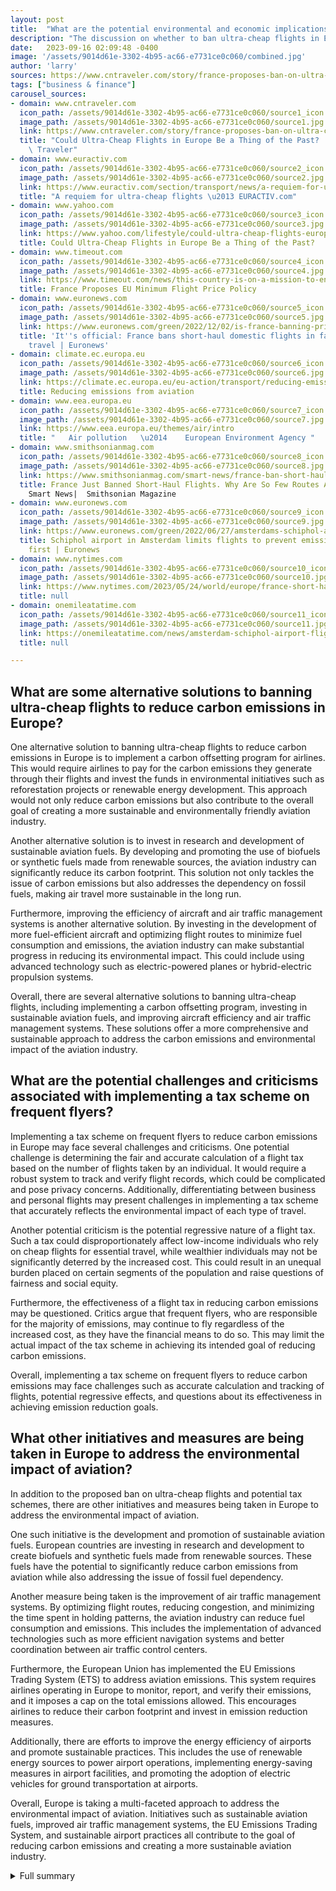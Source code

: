 ```yaml
---
layout: post
title:  "What are the potential environmental and economic implications of banning ultra-cheap flights in Europe?"
description: "The discussion on whether to ban ultra-cheap flights in Europe to reduce carbon emissions and its potential impact has gained significant attention. France's transport minister is set to propose a ban on ultra-cheap flights across Europe in an effort to mitigate the impact of commercial aviation on the environment. However, critics argue that the proposed ban would not deter the most frequent fliers responsible for the majority of Europe's aviation emissions."
date:   2023-09-16 02:09:48 -0400
image: '/assets/9014d61e-3302-4b95-ac66-e7731ce0c060/combined.jpg'
author: 'larry'
sources: https://www.cntraveler.com/story/france-proposes-ban-on-ultra-cheap-flights-in-europe https://www.euractiv.com/section/transport/news/a-requiem-for-ultra-cheap-flights/ https://www.yahoo.com/lifestyle/could-ultra-cheap-flights-europe-130000251.html https://www.timeout.com/news/this-country-is-on-a-mission-to-end-super-cheap-flights-in-europe-090823 https://www.euronews.com/green/2022/12/02/is-france-banning-private-jets-everything-we-know-from-a-week-of-green-transport-proposals https://climate.ec.europa.eu/eu-action/transport/reducing-emissions-aviation_en https://www.eea.europa.eu/themes/air/intro https://www.smithsonianmag.com/smart-news/france-ban-short-haul-flights-180982268/ https://www.nytimes.com/2023/05/24/world/europe/france-short-haul-flights-emissions.html https://www.euronews.com/green/2022/06/27/amsterdams-schiphol-airport-becomes-first-in-the-world-to-cap-flights-to-limit-emissions https://onemileatatime.com/news/amsterdam-schiphol-airport-flight-cap/
tags: ["business & finance"]
carousel_sources:
- domain: www.cntraveler.com
  icon_path: /assets/9014d61e-3302-4b95-ac66-e7731ce0c060/source1_icon.jpg
  image_path: /assets/9014d61e-3302-4b95-ac66-e7731ce0c060/source1.jpg
  link: https://www.cntraveler.com/story/france-proposes-ban-on-ultra-cheap-flights-in-europe
  title: "Could Ultra-Cheap Flights in Europe Be a Thing of the Past? | Cond\xE9 Nast\
    \ Traveler"
- domain: www.euractiv.com
  icon_path: /assets/9014d61e-3302-4b95-ac66-e7731ce0c060/source2_icon.jpg
  image_path: /assets/9014d61e-3302-4b95-ac66-e7731ce0c060/source2.jpg
  link: https://www.euractiv.com/section/transport/news/a-requiem-for-ultra-cheap-flights/
  title: "A requiem for ultra-cheap flights \u2013 EURACTIV.com"
- domain: www.yahoo.com
  icon_path: /assets/9014d61e-3302-4b95-ac66-e7731ce0c060/source3_icon.jpg
  image_path: /assets/9014d61e-3302-4b95-ac66-e7731ce0c060/source3.jpg
  link: https://www.yahoo.com/lifestyle/could-ultra-cheap-flights-europe-130000251.html
  title: Could Ultra-Cheap Flights in Europe Be a Thing of the Past?
- domain: www.timeout.com
  icon_path: /assets/9014d61e-3302-4b95-ac66-e7731ce0c060/source4_icon.jpg
  image_path: /assets/9014d61e-3302-4b95-ac66-e7731ce0c060/source4.jpg
  link: https://www.timeout.com/news/this-country-is-on-a-mission-to-end-super-cheap-flights-in-europe-090823
  title: France Proposes EU Minimum Flight Price Policy
- domain: www.euronews.com
  icon_path: /assets/9014d61e-3302-4b95-ac66-e7731ce0c060/source5_icon.jpg
  image_path: /assets/9014d61e-3302-4b95-ac66-e7731ce0c060/source5.jpg
  link: https://www.euronews.com/green/2022/12/02/is-france-banning-private-jets-everything-we-know-from-a-week-of-green-transport-proposals
  title: 'It''s official: France bans short-haul domestic flights in favour of train
    travel | Euronews'
- domain: climate.ec.europa.eu
  icon_path: /assets/9014d61e-3302-4b95-ac66-e7731ce0c060/source6_icon.jpg
  image_path: /assets/9014d61e-3302-4b95-ac66-e7731ce0c060/source6.jpg
  link: https://climate.ec.europa.eu/eu-action/transport/reducing-emissions-aviation_en
  title: Reducing emissions from aviation
- domain: www.eea.europa.eu
  icon_path: /assets/9014d61e-3302-4b95-ac66-e7731ce0c060/source7_icon.jpg
  image_path: /assets/9014d61e-3302-4b95-ac66-e7731ce0c060/source7.jpg
  link: https://www.eea.europa.eu/themes/air/intro
  title: "   Air pollution   \u2014    European Environment Agency "
- domain: www.smithsonianmag.com
  icon_path: /assets/9014d61e-3302-4b95-ac66-e7731ce0c060/source8_icon.jpg
  image_path: /assets/9014d61e-3302-4b95-ac66-e7731ce0c060/source8.jpg
  link: https://www.smithsonianmag.com/smart-news/france-ban-short-haul-flights-180982268/
  title: France Just Banned Short-Haul Flights. Why Are So Few Routes Affected? |
    Smart News|  Smithsonian Magazine
- domain: www.euronews.com
  icon_path: /assets/9014d61e-3302-4b95-ac66-e7731ce0c060/source9_icon.jpg
  image_path: /assets/9014d61e-3302-4b95-ac66-e7731ce0c060/source9.jpg
  link: https://www.euronews.com/green/2022/06/27/amsterdams-schiphol-airport-becomes-first-in-the-world-to-cap-flights-to-limit-emissions
  title: Schiphol airport in Amsterdam limits flights to prevent emissions, in world
    first | Euronews
- domain: www.nytimes.com
  icon_path: /assets/9014d61e-3302-4b95-ac66-e7731ce0c060/source10_icon.jpg
  image_path: /assets/9014d61e-3302-4b95-ac66-e7731ce0c060/source10.jpg
  link: https://www.nytimes.com/2023/05/24/world/europe/france-short-haul-flights-emissions.html
  title: null
- domain: onemileatatime.com
  icon_path: /assets/9014d61e-3302-4b95-ac66-e7731ce0c060/source11_icon.jpg
  image_path: /assets/9014d61e-3302-4b95-ac66-e7731ce0c060/source11.jpg
  link: https://onemileatatime.com/news/amsterdam-schiphol-airport-flight-cap/
  title: null

---
```


## What are some alternative solutions to banning ultra-cheap flights to reduce carbon emissions in Europe?
One alternative solution to banning ultra-cheap flights to reduce carbon emissions in Europe is to implement a carbon offsetting program for airlines. This would require airlines to pay for the carbon emissions they generate through their flights and invest the funds in environmental initiatives such as reforestation projects or renewable energy development. This approach would not only reduce carbon emissions but also contribute to the overall goal of creating a more sustainable and environmentally friendly aviation industry.

Another alternative solution is to invest in research and development of sustainable aviation fuels. By developing and promoting the use of biofuels or synthetic fuels made from renewable sources, the aviation industry can significantly reduce its carbon footprint. This solution not only tackles the issue of carbon emissions but also addresses the dependency on fossil fuels, making air travel more sustainable in the long run.

Furthermore, improving the efficiency of aircraft and air traffic management systems is another alternative solution. By investing in the development of more fuel-efficient aircraft and optimizing flight routes to minimize fuel consumption and emissions, the aviation industry can make substantial progress in reducing its environmental impact. This could include using advanced technology such as electric-powered planes or hybrid-electric propulsion systems.

Overall, there are several alternative solutions to banning ultra-cheap flights, including implementing a carbon offsetting program, investing in sustainable aviation fuels, and improving aircraft efficiency and air traffic management systems. These solutions offer a more comprehensive and sustainable approach to address the carbon emissions and environmental impact of the aviation industry.

## What are the potential challenges and criticisms associated with implementing a tax scheme on frequent flyers?
Implementing a tax scheme on frequent flyers to reduce carbon emissions in Europe may face several challenges and criticisms. One potential challenge is determining the fair and accurate calculation of a flight tax based on the number of flights taken by an individual. It would require a robust system to track and verify flight records, which could be complicated and pose privacy concerns. Additionally, differentiating between business and personal flights may present challenges in implementing a tax scheme that accurately reflects the environmental impact of each type of travel.

Another potential criticism is the potential regressive nature of a flight tax. Such a tax could disproportionately affect low-income individuals who rely on cheap flights for essential travel, while wealthier individuals may not be significantly deterred by the increased cost. This could result in an unequal burden placed on certain segments of the population and raise questions of fairness and social equity.

Furthermore, the effectiveness of a flight tax in reducing carbon emissions may be questioned. Critics argue that frequent flyers, who are responsible for the majority of emissions, may continue to fly regardless of the increased cost, as they have the financial means to do so. This may limit the actual impact of the tax scheme in achieving its intended goal of reducing carbon emissions.

Overall, implementing a tax scheme on frequent flyers to reduce carbon emissions may face challenges such as accurate calculation and tracking of flights, potential regressive effects, and questions about its effectiveness in achieving emission reduction goals.

## What other initiatives and measures are being taken in Europe to address the environmental impact of aviation?
In addition to the proposed ban on ultra-cheap flights and potential tax schemes, there are other initiatives and measures being taken in Europe to address the environmental impact of aviation.

One such initiative is the development and promotion of sustainable aviation fuels. European countries are investing in research and development to create biofuels and synthetic fuels made from renewable sources. These fuels have the potential to significantly reduce carbon emissions from aviation while also addressing the issue of fossil fuel dependency.

Another measure being taken is the improvement of air traffic management systems. By optimizing flight routes, reducing congestion, and minimizing the time spent in holding patterns, the aviation industry can reduce fuel consumption and emissions. This includes the implementation of advanced technologies such as more efficient navigation systems and better coordination between air traffic control centers.

Furthermore, the European Union has implemented the EU Emissions Trading System (ETS) to address aviation emissions. This system requires airlines operating in Europe to monitor, report, and verify their emissions, and it imposes a cap on the total emissions allowed. This encourages airlines to reduce their carbon footprint and invest in emission reduction measures.

Additionally, there are efforts to improve the energy efficiency of airports and promote sustainable practices. This includes the use of renewable energy sources to power airport operations, implementing energy-saving measures in airport facilities, and promoting the adoption of electric vehicles for ground transportation at airports.

Overall, Europe is taking a multi-faceted approach to address the environmental impact of aviation. Initiatives such as sustainable aviation fuels, improved air traffic management systems, the EU Emissions Trading System, and sustainable airport practices all contribute to the goal of reducing carbon emissions and creating a more sustainable aviation industry.



<details>
  <summary>Full summary</summary>
<p>The discussion on whether to ban ultra-cheap flights in Europe to reduce carbon emissions and its potential impact has gained significant attention. France's transport minister is set to propose a ban on ultra-cheap flights across Europe in an effort to mitigate the impact of commercial aviation on the environment. However, critics argue that the proposed ban would not deter the most frequent fliers responsible for the majority of Europe's aviation emissions.</p>
<p>To address this concern, some critics suggest an alternative solution of taxing travelers based on the number of flights they take in a year. This approach aims to incentivize individuals to reduce their air travel by imposing a financial cost on frequent flyers. The implementation of such a tax scheme would be a comprehensive step towards reducing carbon emissions from aviation.</p>
<p>It is worth noting that France has already enacted a ban on short-haul domestic flights on routes where train lines exist as an alternative. This initiative serves as an example of France's commitment to reducing carbon emissions from the aviation sector.</p>
<p>In a similar vein, the Netherlands has approved a cap on the number of flights that can take off from Amsterdam's Schiphol airport. This measure reflects the growing recognition of the need to limit air travel to combat climate change.</p>
<p>Expanding beyond the main source, additional sources highlight various aspects related to ultra-cheap flights and their impact on the environment. The quiet democratisation of air travel facilitated by budget airlines has undoubtedly revolutionized the industry and enabled greater accessibility for travelers. However, it has also contributed to unsustainable levels of tourism, which can lead to environmental degradation in popular destinations.</p>
<p>Unions argue that budget airlines often rely on cheap labor, posing challenges to fair wages and working conditions for employees. Furthermore, flying remains the most carbon-intensive means of travel, accounting for a significant portion of global greenhouse gas emissions. As the urgency to address climate change intensifies, factors are pushing up the price of flying, potentially ending the era of dirt-cheap flights.</p>
<p>In the realm of technology, the European Parliament aims to make electric vehicle (EV) charging as easy as refueling petrol cars. This transition to electric transportation aligns with broader efforts to reduce carbon emissions across various sectors, including aviation. Additionally, the European Commission has approved the use of 5G technology on airplanes, opening new possibilities for connectivity and passenger experience.</p>
<p>On the topic of fairness within the aviation industry, union leaders claim preferential treatment for Ryanair, a prominent budget airline. These claims draw attention to the need for equal treatment and fair competition among airlines.</p>
<p>In other news, Hungary has faced fuel shortages due to a price cap, highlighting the delicate balance between affordability and sustainability in the energy sector. Meanwhile, European nations are increasing their spending on space exploration, indicating the growing interest in scientific advancements beyond the confines of Earth.</p>
<p>Adding to the discussion on reducing carbon emissions, calls for a phase-out of biofuels from dedicated crops have emerged. This proposal emphasizes the importance of sustainable and environmentally friendly alternatives in the aviation sector.</p>
<p>Looking into the broader context of air pollution in Europe, it becomes evident that air pollutants released in one country may contribute to poor air quality elsewhere. Particulate matter, nitrogen dioxide, and ground-level ozone are among the pollutants that significantly affect human health. Efforts to improve air quality are crucial, as a large percentage of the population in Europe is exposed to high concentrations of pollutants harmful to health.</p>
<p>Encouragingly, the EU has implemented mechanisms to address aviation emissions through the EU Emissions Trading System (ETS). This system requires airlines operating in Europe to monitor, report, and verify their emissions, with a resulting reduction in the carbon footprint of the aviation sector. Additionally, operational measures and legislative initiatives aim to reduce the impact of aviation emissions on the environment.</p>
<p>France's ban on short-haul domestic flights has garnered attention as a significant step towards reducing carbon emissions. The ban, proposed by France's Citizens' Convention on Climate, prohibits flights that can be replaced by train journeys under two-and-a-half hours. Private jets for short journeys are also being targeted to further mitigate the environmental impact of air travel.</p>
<p>Despite the progress made, critics argue that the ban should include more routes to have a greater impact. Additionally, efforts to promote sustainable transportation extend beyond air travel, with France incentivizing people to switch from cars to bikes as part of its broader climate goals.</p>
<p>Looking beyond France, the Dutch government has announced a flight number cap at Amsterdam's Schiphol airport. This move demonstrates a commitment to prioritize climate concerns over economic growth and aims to reduce both noise and nitrogen oxide pollution. However, industry leaders have criticized the reduction in flight numbers, highlighting the need to strike a balance between environmental sustainability and economic viability.</p>
<p>In conclusion, the discussion on banning ultra-cheap flights in Europe to reduce carbon emissions has generated significant debate and consideration. While the proposed ban offers a potential solution, taxing frequent flyers may provide a more comprehensive approach. Implementing measures to incentivize sustainable travel choices and addressing the environmental impact of aviation are crucial steps towards achieving a greener future. By combining various perspectives and initiatives, Europe can lead the way in reducing carbon emissions from the aviation sector and creating a sustainable travel industry.</p>
</details>
